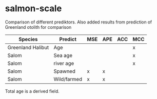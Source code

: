 # salmon-scale

Comparison of different prediktors. Also added results from prediction of Greenland otolith for comparison



| Species            | Predict    | MSE  | APE | ACC | MCC |
| -------------------| -----------|------|-----|-----|-----|
| Greenland Halibut  | Age        |      |     |     |x    |
| Salom              | Sea age    |      |     |     |x    |
| Salom              | river age  |      |     |     |x    |
| Salom              | Spawned    |x     |x    |     |     |
| Salom              | Wild/farmed|x     |x    |     |     |

Total age is a derived field.
